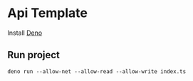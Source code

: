 # Api Template

Install [Deno](https://deno.land/)

## Run project

`deno run --allow-net --allow-read --allow-write index.ts`
